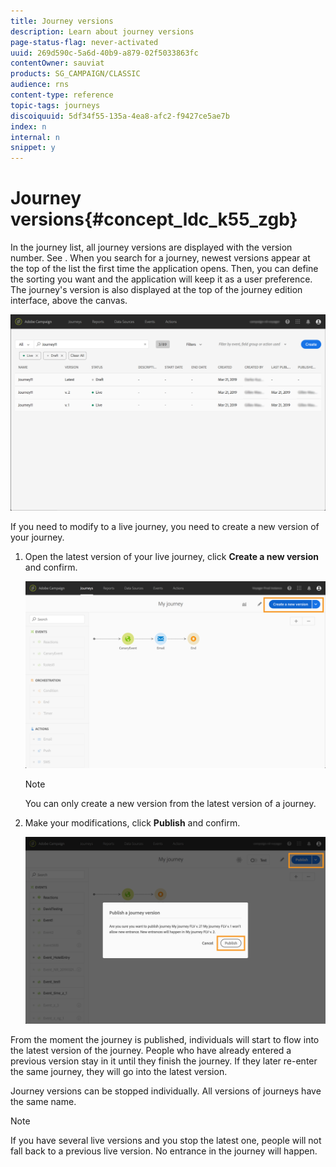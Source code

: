 ```yaml
---
title: Journey versions
description: Learn about journey versions
page-status-flag: never-activated
uuid: 269d590c-5a6d-40b9-a879-02f5033863fc
contentOwner: sauviat
products: SG_CAMPAIGN/CLASSIC
audience: rns
content-type: reference
topic-tags: journeys
discoiquuid: 5df34f55-135a-4ea8-afc2-f9427ce5ae7b
index: n
internal: n
snippet: y
---
```


# Journey versions{#concept_ldc_k55_zgb}

In the journey list, all journey versions are displayed with the version number. See [](../building-journeys/journeyinterface.md). When you search for a journey, newest versions appear at the top of the list the first time the application opens. Then, you can define the sorting you want and the application will keep it as a user preference. The journey's version is also displayed at the top of the journey edition interface, above the canvas.

![](../assets/journeyversions1.png)

If you need to modify to a live journey, you need to create a new version of your journey.

1. Open the latest version of your live journey, click **Create a new version** and confirm.

    ![](../assets/journeyversions2.png)

    >[!NOTE]
    >
    >You can only create a new version from the latest version of a journey.

1. Make your modifications, click **Publish** and confirm.

    ![](../assets/journeyversions3.png)

From the moment the journey is published, individuals will start to flow into the latest version of the journey. People who have already entered a previous version stay in it until they finish the journey. If they later re-enter the same journey, they will go into the latest version.

Journey versions can be stopped individually. All versions of journeys have the same name.

>[!NOTE]
>
>If you have several live versions and you stop the latest one, people will not fall back to a previous live version. No entrance in the journey will happen.
